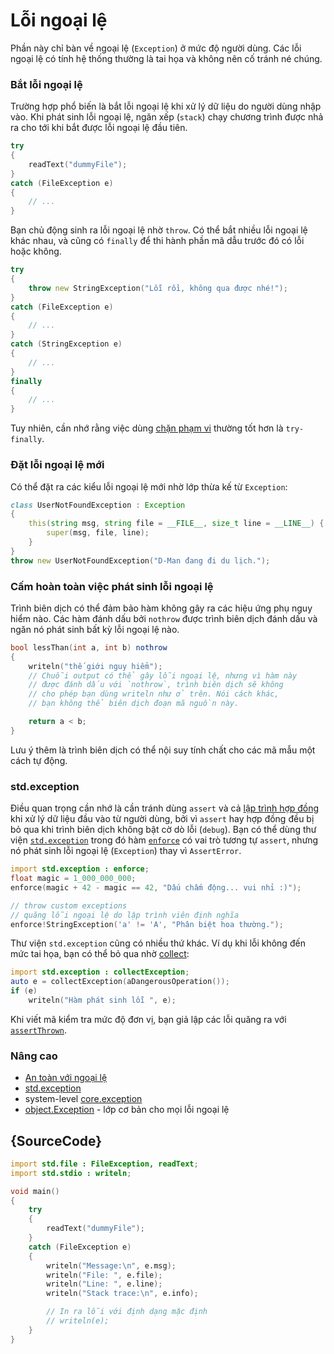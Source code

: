 # Lỗi ngoại lệ

Phần này chỉ bàn về ngoại lệ (`Exception`) ở mức độ người dùng.
Các lỗi ngoại lệ có tính hệ thống thường là tai họa và không nên cố tránh né chúng.

### Bắt lỗi ngoại lệ

Trường hợp phổ biến là bắt lỗi ngoại lệ khi xử lý dữ liệu do người dùng nhập vào.
Khi phát sinh lỗi ngoại lệ, ngăn xếp (`stack`) chạy chương trình được nhả
ra cho tới khi bắt được lỗi ngoại lệ đầu tiên.

```d
try
{
    readText("dummyFile");
}
catch (FileException e)
{
    // ...
}
```

Bạn chủ động sinh ra lỗi ngoại lệ nhờ `throw`.
Có thể bắt nhiều lỗi ngoại lệ khác nhau,
và cũng có `finally` để thi hành phần mã dẫu trước đó có lỗi hoặc không.


```d
try
{
    throw new StringException("Lỗi rồi, không qua được nhé!");
}
catch (FileException e)
{
    // ...
}
catch (StringException e)
{
    // ...
}
finally
{
    // ...
}
```

Tuy nhiên, cần nhớ rằng việc dùng [chặn phạm vi](gems/scope-guards) thường tốt hơn là `try-finally`.

### Đặt lỗi ngoại lệ mới

Có thể đặt ra các kiểu lỗi ngoại lệ mới nhờ lớp thừa kế từ `Exception`:

```d
class UserNotFoundException : Exception
{
    this(string msg, string file = __FILE__, size_t line = __LINE__) {
        super(msg, file, line);
    }
}
throw new UserNotFoundException("D-Man đang đi du lịch.");
```

### Cấm hoàn toàn việc phát sinh lỗi ngoại lệ

Trình biên dịch có thể đảm bảo hàm không gây ra các hiệu ứng phụ nguy hiểm nào.
Các hàm đánh dấu bởi `nothrow` được trình biên dịch đánh dấu
và ngăn nó phát sinh bất kỳ lỗi ngoại lệ nào.

```d
bool lessThan(int a, int b) nothrow
{
    writeln("thế giới nguy hiểm");
    // Chuỗi output có thể gây lỗi ngoại lệ, nhưng vì hàm này
    // được đánh dấu với `nothrow`, trình biên dịch sẽ không
    // cho phép bạn dùng writeln như ở trên. Nói cách khác,
    // bạn không thể biên dịch đoạn mã nguồn này.

    return a < b;
}
```

Lưu ý thêm là trình biên dịch có thể nội suy tính chất cho các mã mẫu
một cách tự động.

### std.exception

Điều quan trọng cần nhớ là cần tránh dùng `assert`
và cả [lập trình hợp đồng](gems/contract-programming) khi xử lý dữ liệu đầu vào
từ người dùng, bởi vì `assert` hay hợp đồng đều bị bỏ qua khi trình biên dịch
không bật cờ dò lỗi (`debug`). Bạn có thể dùng thư viện
[`std.exception`](https://dlang.org/phobos/std_exception.html)
trong đó hàm
[`enforce`](https://dlang.org/phobos/std_exception.html#enforce)
có vai trò tương tự `assert`, nhưng nó phát sinh lỗi ngoại lệ (`Exception`)
thay vì `AssertError`.

```d
import std.exception : enforce;
float magic = 1_000_000_000;
enforce(magic + 42 - magic == 42, "Dấu chấm động... vui nhỉ :)");

// throw custom exceptions
// quăng lỗi ngoại lệ do lập trình viên định nghĩa
enforce!StringException('a' != 'A', "Phân biệt hoa thường.");
```

Thư viện `std.exception` cũng có nhiều thứ khác. Ví dụ khi lỗi không đến
mức tai họa, bạn có thể bỏ qua nhờ
[collect](https://dlang.org/phobos/std_exception.html#collectException):

```d
import std.exception : collectException;
auto e = collectException(aDangerousOperation());
if (e)
    writeln("Hàm phát sinh lỗi ", e);
```

Khi viết mã kiểm tra mức độ đơn vị,
bạn giả lập các lỗi quăng ra với [`assertThrown`](https://dlang.org/phobos/std_exception.html#assertThrown).

### Nâng cao

- [An toàn với ngoại lệ](https://dlang.org/exception-safe.html)
- [std.exception](https://dlang.org/phobos/std_exception.html)
- system-level [core.exception](https://dlang.org/phobos/core_exception.html)
- [object.Exception](https://dlang.org/library/object/exception.html) - lớp cơ bản cho mọi lỗi ngoại lệ

## {SourceCode}

```d
import std.file : FileException, readText;
import std.stdio : writeln;

void main()
{
    try
    {
        readText("dummyFile");
    }
    catch (FileException e)
    {
        writeln("Message:\n", e.msg);
        writeln("File: ", e.file);
        writeln("Line: ", e.line);
        writeln("Stack trace:\n", e.info);

        // In ra lỗi với định dạng mặc định
        // writeln(e);
    }
}
```
